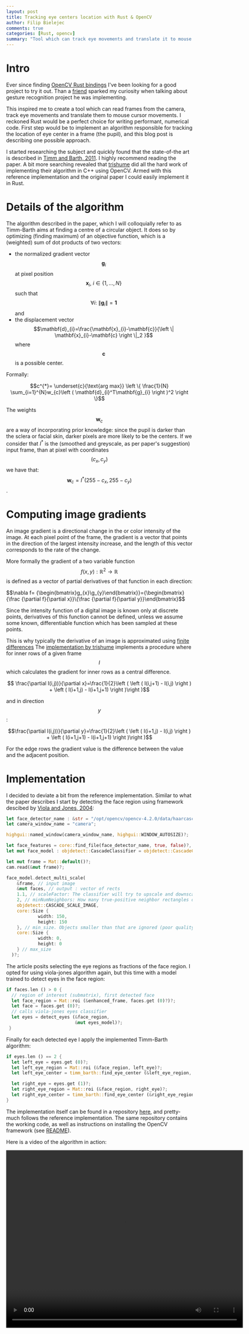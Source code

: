```yaml
---
layout: post
title: Tracking eye centers location with Rust & OpenCV
author: Filip Bielejec
comments: true
categories: [Rust, opencv]
summary: "Tool which can track eye movements and translate it to mouse cursor movements"
---
```


# <a name="intro"/> Intro

Ever since finding [OpenCV Rust bindings](https://github.com/twistedfall/opencv-rust/) I've been looking for a good project to try it out.
Than a [friend](https://github.com/jpmonettas/) sparked my curiosity when talking about gesture recognition project he was implementing.

This inspired me to create a tool which can read frames from the camera, track eye movements and translate them to mouse cursor movements.
I reckoned Rust would be a perfect choice for writing performant, numerical code.
First step would be to implement an algorithm responsible for tracking the location of eye center in a frame (the pupil), and this blog post is describing one possible approach.

I started researching the subject and quickly found that the state-of-the art is described in [Timm and Barth, 2011](https://www.inb.uni-luebeck.de/fileadmin/files/PUBPDFS/TiBa11b.pdf).
I highly recommend reading the paper.
A bit more searching revealed that [trishume](https://github.com/trishume/eyeLike) did all the hard work of implementing their algorithm in C++ using OpenCV.
Armed with this reference implementation and the original paper I could easily implement it in Rust.

# <a name="details"/> Details of the algorithm

The algorithm described in the paper, which I will colloquially refer to as Timm-Barth aims at finding a centre of a circular object.
It does so by optimizing (finding  maximum) of an objective function, which is a (weighted) sum of dot products of two vectors:
- the normalized gradient vector $$\mathbf{g}_{i}$$ at pixel position $$\mathbf{x}_{i},\:i \in \{1,\dots, N\}$$ such that $$\forall i:\:\left \| \mathbf{g}_{i} \right \|=\mathbf{1}$$ and
- the displacement vector $$\mathbf{d}_{i}=\frac{\mathbf{x}_{i}-\mathbf{c}}{\left \| \mathbf{x}_{i}-\mathbf{c} \right \|_2 }$$
where $$\mathbf{c}$$ is a possible center.

Formally:

$$c^{*}= \underset{c}{\text{arg max}} \left \{ \frac{1}{N} \sum_{i=1}^{N}w_{c}\left ( \mathbf{d}_{i}^T\mathbf{g}_{i} \right )^2 \right \}$$

The weights $$\mathbf{w}_c$$ are a way of incorporating prior knowledge: since the pupil is darker than the sclera or facial skin, darker pixels are more likely to be the centers.
If we consider that $I^*$ is the (smoothed and greyscale, as per paper's suggestion) input frame, than at pixel with coordinates $$(c_x, c_y)$$ we have that: $$\mathbf{w}_c=I^*\left ( 255-c_x,255-c_y \right )$$.

# <a name="gradients"/> Computing image gradients

An image gradient is a directional change in the or color intensity of the image.
At each pixel point of the frame, the gradient is a vector that points in the direction of the largest intensity increase, and the length of this vector corresponds to the rate of the change.

More formally the gradient of a two variable function $$f(x,y):\mathbb{R}^2\rightarrow \mathbb{R}$$ is defined as a vector of partial derivatives of that function in each direction:

$$\nabla f= {\begin{bmatrix}g_{x}\\g_{y}\end{bmatrix}}={\begin{bmatrix}{\frac {\partial f}{\partial x}}\\{\frac {\partial f}{\partial y}}\end{bmatrix}$$

Since the intensity function of a digital image is known only at discrete points, derivatives of this function cannot be defined, unless we assume some known, differentiable function which has been sampled at these points.

This is why typically the derivative of an image is approximated using [finite differences](https://en.wikipedia.org/wiki/Finite_difference)
The [implementation by trishume](https://github.com/trishume/eyeLike) implements a procedure where for inner rows of a given frame $$I$$ which calculates the gradient for inner rows as a central difference.
<!-- For $$\forall (i,j), \: i\neq j$$ the gradient in direction $$x$$ is: -->

$$ \frac{\partial I(i,j))}{\partial x}=\frac{1}{2}\left ( \left ( I(i,j+1) - I(i,j) \right )  + \left ( I(i+1,j) - I(i+1,j+1) \right )\right )$$

and in direction $$y$$:

$$\frac{\partial I(i,j))}{\partial y}=\frac{1}{2}\left ( \left ( I(i+1,j) - I(i,j) \right )  + \left ( I(i+1,j+1) - I(i+1,j+1) \right )\right )$$

For the edge rows the gradient value is the difference between the value and the adjacent position.

# <a name="implementation"/> Implementation

I decided to deviate a bit from the reference implementation.
Similar to what the paper describes I start by detecting the face region using framework descibed by [Viola and Jones, 2004](https://www.researchgate.net/publication/220660094_Robust_Real-Time_Face_Detection):


```rust
let face_detector_name : &str = "/opt/opencv/opencv-4.2.0/data/haarcascades/haarcascade_frontalface_alt.xml";
let camera_window_name = "camera";

highgui::named_window(camera_window_name, highgui::WINDOW_AUTOSIZE)?;

let face_features = core::find_file(face_detector_name, true, false)?,
let mut face_model : objdetect::CascadeClassifier = objdetect::CascadeClassifier::new(&face_features)?;

let mut frame = Mat::default()?;
cam.read(&mut frame)?;

face_model.detect_multi_scale(
    &frame, // input image
    &mut faces, // output : vector of rects
    1.1, // scaleFactor: The classifier will try to upscale and downscale the image by this factor
    2, // minNumNeighbors: How many true-positive neighbor rectangles do you want to assure before predicting a region as a face? The higher this face, the lower the chance of detecting a non-face as face, but also lower the chance of detecting a face as face.
    objdetect::CASCADE_SCALE_IMAGE,
    core::Size {
            width: 150,
            height: 150
    }, // min_size. Objects smaller than that are ignored (poor quality webcam is 640 x 480, so that should do it)
    core::Size {
            width: 0,
            height: 0
    } // max_size
  )?;
```

The article posits selecting the eye regions as fractions of the face region.
I opted for using viola-jones algorithm again, but this time with a model trained to detect eyes in the face region:

```rust
if faces.len () > 0 {
  // region of interest (submatrix), first detected face
  let face_region = Mat::roi (&enhanced_frame, faces.get (0)?)?;
  let face = faces.get (0)?;
  // calls viola-jones eyes classifier
  let eyes = detect_eyes (&face_region,
                          &mut eyes_model)?;
 }
```

Finally for each detected eye I apply the implemented Timm-Barth algorithm:

```rust
if eyes.len () == 2 {
  let left_eye = eyes.get (0)?;
  let left_eye_region = Mat::roi (&face_region, left_eye)?;
  let left_eye_center = timm_barth::find_eye_center (&left_eye_region, left_eye.width)?;

  let right_eye = eyes.get (1)?;
  let right_eye_region = Mat::roi (&face_region, right_eye)?;
  let right_eye_center = timm_barth::find_eye_center (&right_eye_region, right_eye.width)?;
}
```

The implementation itself can be found in a repository [here](https://github.com/fbielejec/rust-opencv/blob/master/src/timm_barth.rs#L142),
and pretty-much follows the reference implementation.
The same repository contains the working code, as well as instructions on installing the OpenCV framework (see [README](https://github.com/fbielejec/rust-opencv#install-image-and-video-io-libraries)).

Here is a video of the algorithm in action:

<video width="640" height="480" controls="controls">
  <source src="{{ site.baseurl }}/images/2020-07-01-rust-opencv-eye-center-localisation/screencast.mp4" type="video/mp4">
</video>


<!-- <video src="http://s3.imathis.com/video/zero-to-fancy-buttons.mp4" poster="http://s3.imathis.com/video/zero-to-fancy-buttons.png" width="320" height="200" controls preload></video> -->

<!-- <div class="video"> -->
<!--   <figure> -->
<!--     <iframe width="640" height="480" src="//www.youtube.com/embed/prFohBWIdQg" frameborder="0" allowfullscreen></iframe> -->
<!--   </figure> -->
<!-- </div> -->
